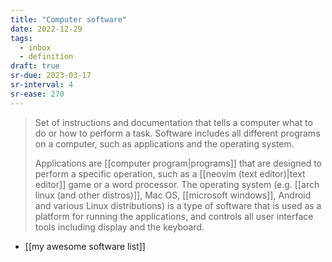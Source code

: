 ```yaml
---
title: "Computer software"
date: 2022-12-29
tags:
  - inbox
  - definition
draft: true
sr-due: 2023-03-17
sr-interval: 4
sr-ease: 270
---
```


> Set of instructions and documentation that tells a computer what to do or how
> to perform a task. Software includes all different programs on a computer,
> such as applications and the operating system.
>
> Applications are [[computer program|programs]] that are designed
> to perform a specific operation, such as a
> [[neovim (text editor)|text editor]] game or a word processor. The
> operating system (e.g. [[arch linux (and other distros)]], Mac OS,
> [[microsoft windows]], Android and various Linux distributions)
> is a type of software that is used as a platform for running the applications,
> and controls all user interface tools including display and the keyboard.

- [[my awesome software list]]
